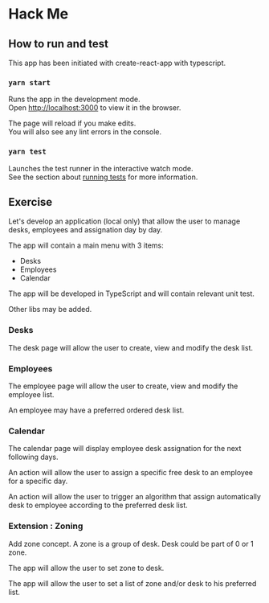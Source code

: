# Hack Me

## How to run and test

This app has been initiated with create-react-app with typescript.

### `yarn start`

Runs the app in the development mode.\
Open [http://localhost:3000](http://localhost:3000) to view it in the browser.

The page will reload if you make edits.\
You will also see any lint errors in the console.

### `yarn test`

Launches the test runner in the interactive watch mode.\
See the section about [running tests](https://facebook.github.io/create-react-app/docs/running-tests) for more information.


## Exercise

Let's develop an application (local only) that allow the user to manage desks, employees and assignation day by day.

The app will contain a main menu with 3 items:

- Desks
- Employees
- Calendar

The app will be developed in TypeScript and will contain relevant unit test.

Other libs may be added.

### Desks

The desk page will allow the user to create, view and modify the desk list.


### Employees

The employee page will allow the user to create, view and modify the employee list.

An employee may have a preferred ordered desk list.


### Calendar

The calendar page will display employee desk assignation for the next following days.

An action will allow the user to assign a specific free desk to an employee for a specific day.

An action will allow the user to trigger an algorithm that assign automatically desk to employee according to the preferred desk list.


### Extension : Zoning

Add zone concept. A zone is a group of desk. Desk could be part of 0 or 1 zone.

The app will allow the user to set zone to desk.

The app will allow the user to set a list of zone and/or desk to his preferred list.




